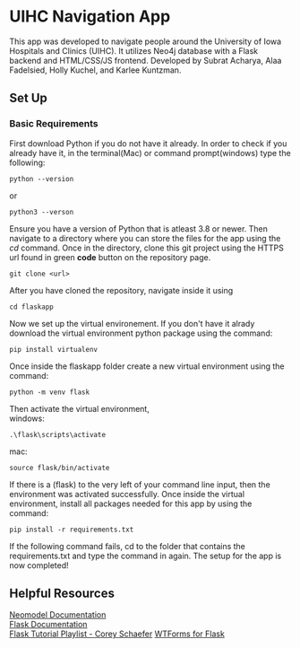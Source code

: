 # UIHC Navigation App
This app was developed to navigate people around the University of Iowa Hospitals and Clinics (UIHC). It utilizes Neo4j database with a Flask backend and HTML/CSS/JS frontend. Developed by Subrat Acharya, Alaa Fadelsied, Holly Kuchel, and Karlee Kuntzman.

## Set Up

### Basic Requirements
First download Python if you do not have it already. In order to check if you already have it, in the terminal(Mac) or command prompt(windows) type the following:
```
python --version
```
or
```
python3 --verson
```
Ensure you have a version of Python that is atleast 3.8 or newer. Then navigate to a directory where you can store the files for the app using the _cd_ command. Once in the directory, clone this git project using the HTTPS url found in green **code** button on the repository page.
```
git clone <url>
```
After you have cloned the repository, navigate inside it using
```
cd flaskapp
```
Now we set up the virtual environement. If you don't have it alrady download the virtual environment python package using the command:
```
pip install virtualenv
```
Once inside the flaskapp folder create a new virtual environment using the command:
```
python -m venv flask
```
Then activate the virtual environment,  
windows:
```
.\flask\scripts\activate
```
mac:
```
source flask/bin/activate
```
If there is a (flask) to the very left of your command line input, then the environment was activated successfully. Once inside the virtual environment, install all packages needed for this app by using the command:
```
pip install -r requirements.txt
```
If the following command fails, cd to the folder that contains the requirements.txt and type the command in again.
The setup for the app is now completed!

## Helpful Resources
[Neomodel Documentation](https://neomodel.readthedocs.io/en/latest/getting_started.html)  
[Flask Documentation](https://flask.palletsprojects.com/en/2.0.x/)  
[Flask Tutorial Playlist - Corey Schaefer](https://www.youtube.com/watch?v=MwZwr5Tvyxo&list=PL-osiE80TeTs4UjLw5MM6OjgkjFeUxCYH)
[WTForms for Flask](https://wtforms.readthedocs.io/en/2.3.x/)

